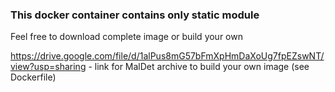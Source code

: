 ### This docker container contains only static module
Feel free to download complete image or build your own

https://drive.google.com/file/d/1alPus8mG57bFmXpHmDaXoUg7fpEZswNT/view?usp=sharing - link for MalDet archive to build your own image (see Dockerfile)

